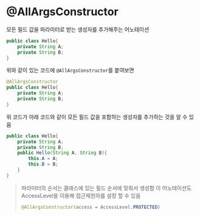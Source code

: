 # @AllArgsConstructor

모든 필드 값을 파라미터로 받는 생성자를 추가해주는 어노테이션

```java
public class Hello{
    private String A;
    private String B;
}
```

위와 같이 있는 코드에 `@AllArgsConstructor`를 붙여보면

```java
@AllArgsConstructor
public class Hello{
    private String A;
    private String B;
}
```

위 코드가 아래 코드와 같이 모든 필드 값을 포함하는 생성자를 추가하는 것을 알 수 있음

```java
public class Hello{
    private String A;
    private String B;
    public Hello(String A, String B){
        this.A = A;
        this.B = B;
    }
}
```

> 파라미터의 순서는 클래스에 있는 필드 순서에 맞춰서 생성함
> 이 어노테이션도 AccessLevel을 이용해 접근제한자를 설정 할 수 있음
>
> ```java
> @AllArgsConstructor(access = AccessLevel.PROTECTED)
> ```
>
> 